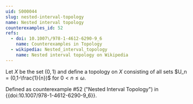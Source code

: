 ```yaml
---
uid: S000044
slug: nested-interval-topology
name: Nested interval topology
counterexamples_id: 52
refs:
  - doi: 10.1007\/978-1-4612-6290-9_6
    name: Counterexamples in Topology
  - wikipedia: Nested_interval_topology
    name: Nested interval topology on Wikipedia
---
```

Let $X$ be the set $(0,1)$ and define a topology on $X$ consisting of all sets $U_n = (0,1-\frac{1}{n})$ for $0<n\leq\omega$.

Defined as counterexample #52 ("Nested Interval Topology")
in {{doi:10.1007\/978-1-4612-6290-9_6}}.

<!-- [[Proof of Topology]]
1. Note that $X \in N$ by definition and $U_1=(0,1-\frac{1}{1})=(0,0)= \emptyset$ thus $\emptyset \in N$.

2. Let $I$ be any indexing set of $n \in \mathbb{N}$ where $\bigcup\limits_{n \in I} U_n$ where $U_n \in N$. Thus
\begin{align*}
\bigcup\limits_{n \in I} U_n &= U_{max(n) \in I}, or X
\end{align*}
Which are both open.

3.  Let $I$ be any finite indexing set of $n \in \mathbb{N}$. Thus
\begin{align*}
\bigcap\limits_{n \in I} U_n &= U_{min(I)}
\end{align*}
which is an open set so any finite union of open sets is open.
 -->
